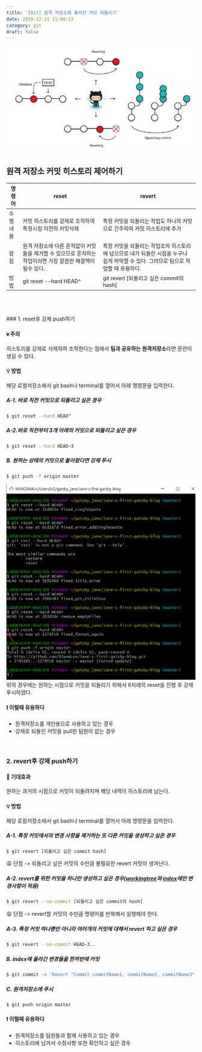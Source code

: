 ```yaml
---
title: '[Git] 원격 저장소에 올라간 커밋 되돌리기'
date: 2020-12-21 11:00:13
category: git
draft: false
---
```


![](./images/git_resetRevert.png)

## 원격 저장소 커밋 히스토리 제어하기

| 명령어   | reset                                                                                                       | revert                                                                                                                               |
| -------- | ----------------------------------------------------------------------------------------------------------- | ------------------------------------------------------------------------------------------------------------------------------------ |
| 수행내용 | 커밋 히스토리를 강제로 조작하여 특정시점 이전의 커밋삭제                                                    | 특정 커밋을 되돌리는 작업도 하나의 커밋으로 간주하여 커밋 히스토리에 추가                                                            |
| 장점     | 원격 저장소에 다른 흔적없이 커밋들을 제거할 수 있으므로 혼자하는 작업이라면 가장 깔끔한 해결책이 될수 있다. | 특정 커밋을 되돌리는 작업조차 히스토리에 남으므로 내가 되돌린 시점을 누구나 쉽게 파악할 수 있다. 그러므로 팀으로 작업할 때 유용하다. |
| 방법     | git reset --hard HEAD^                                                                                      | git revert [되돌리고 싶은 commit의 hash]                                                                                             |

<br/>
<br/>
<br/>
### 1. reset후 강제 push하기

#### &#128128; 주의

히스토리를 강제로 삭제하여 조작한다는 점에서 **팀과 공유하는 원격저장소**라면 혼란이 생길 수 있다.

#### &#128161; 방법

해당 로컬저장소에서 git bash나 terminal를 열어서 아래 명령문을 입력한다.

##### A-1. 바로 직전 커밋으로 되돌리고 싶은 경우

```sh
$ git reset --hard HEAD^
```

##### A-2.바로 직전부터 3개 아래의 커밋으로 되돌리고 싶은 경우

```sh
$ git reset --hard HEAD~3
```

##### B. 원하는 상태의 커밋으로 돌아왔다면 강제 푸시

```sh
$ git push -f origin master
```

![](./images/git_reset.png)
위의 경우에는 원하는 시점으로 커밋을 되돌리기 위해서 6차례의 reset을 진행 후 강제 푸시하였다.

#### &#10071; 이럴때 유용하다

- 원격저장소를 개인용으로 사용하고 있는 경우
- 강제로 되돌린 커밋을 pull한 팀원이 없는 경우
  <br/>
  <br/>
  <br/>

### 2. revert후 강제 push하기

#### &#128204; 기대효과

원하는 과거의 시점으로 커밋이 되돌려지며 해당 내역이 히스토리에 남는다.

#### &#128161; 방법

해당 로컬저장소에서 git bash나 terminal를 열어서 아래 명령문을 입력한다.

##### A-1. 특정 커밋에서의 변경 사항을 제거하는 또 다른 커밋을 생성하고 싶은 경우

```sh
$ git revert [되돌리고 싶은 commit hash]
```

&#128553; 단점 -> 되돌리고 싶은 커밋의 수만큼 불필요한 revert 커밋이 생겨난다.

##### A-2. revert를 위한 커밋을 하나만 생성하고 싶은 경우([workingtree](https://goodenoughyoungyeom.netlify.app/Git/[Git]%20%EA%B0%9C%EB%85%90%EC%9E%A1%EA%B8%B0/)와 [index](https://goodenoughyoungyeom.netlify.app/Git/[Git]%20%EA%B0%9C%EB%85%90%EC%9E%A1%EA%B8%B0/)에만 변경사항이 적용)

```sh
$ git revert --no-commit [되돌리고 싶은 commit의 hash]
```

&#128553; 단점 -> revert할 커밋의 수만큼 명령어를 반복해서 실행해야 한다.

##### A-3. 특정 커밋 하나뿐만 아니라 여러개의 커밋에 대해서 revert 하고 싶은 경우

```sh
$ git revert --no-commit HEAD~3..
```

##### B. index에 올라간 변경들을 한꺼번에 커밋

```sh
$ git commit -m 'Revert "Commit commitName1, commitName2, commitName3"'
```

##### C. 원격저장소에 푸시

```sh
$ git push origin master
```

#### &#10071; 이럴때 유용하다

- 원격저장소를 팀원들과 함께 사용하고 있는 경우
- 히스토리에 남겨서 수정사항 또한 확인하고 싶은 경우
